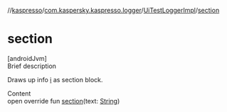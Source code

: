//[kaspresso](../../index.md)/[com.kaspersky.kaspresso.logger](../index.md)/[UiTestLoggerImpl](index.md)/[section](section.md)



# section  
[androidJvm]  
Brief description  


Draws up info [i](i.md) as section block.

  
Content  
open override fun [section](section.md)(text: [String](https://kotlinlang.org/api/latest/jvm/stdlib/kotlin/-string/index.html))  



